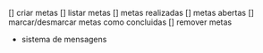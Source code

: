 [] criar metas
[] listar metas
    [] metas realizadas
    [] metas abertas
[] marcar/desmarcar metas como concluidas
[] remover metas
- sistema de mensagens 